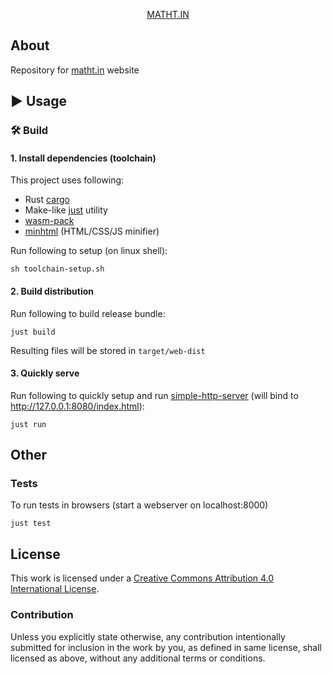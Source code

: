 <div align="center">

  [MATHT.IN](https://matht.in/)

</div>

## About

Repository for [matht.in](https://matht.in/) website


## ▶️ Usage

### 🛠️ Build

#### 1. Install dependencies (toolchain)

This project uses following:

* Rust [cargo](https://rustup.rs/)
* Make-like [just](https://github.com/casey/just) utility
* [wasm-pack](https://rustwasm.github.io/)
* [minhtml](https://github.com/wilsonzlin/minify-html/tree/master/minhtml) (HTML/CSS/JS minifier)

Run following to setup (on linux shell):

```
sh toolchain-setup.sh
```

#### 2. Build distribution

Run following to build release bundle:

```
just build
```

Resulting files will be stored in `target/web-dist`

#### 3. Quickly serve

Run following to quickly setup and run [simple-http-server](https://github.com/TheWaWaR/simple-http-server) (will bind to http://127.0.0.1:8080/index.html):

```
just run
```


## Other

### Tests

To run tests in browsers (start a webserver on localhost:8000)

```
just test
```


## License

This work is licensed under a
[Creative Commons Attribution 4.0 International License][cc-by].

[cc-by]: http://creativecommons.org/licenses/by/4.0/

### Contribution

Unless you explicitly state otherwise, any contribution intentionally
submitted for inclusion in the work by you, as defined in same
license, shall licensed as above, without any additional terms or
conditions.
